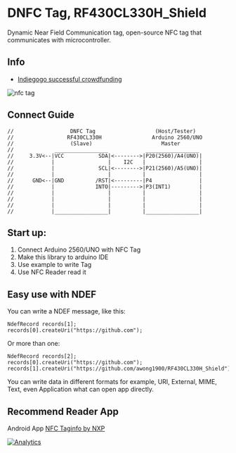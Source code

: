 
DNFC Tag, RF430CL330H_Shield
==================
Dynamic Near Field Communication tag, open-source NFC tag that communicates with microcontroller.

## Info
- [Indiegogo successful crowdfunding](https://www.indiegogo.com/projects/dnfc-tag-nfc-that-interacts-with-microcontroller)

![nfc tag](http://www.elecfreaks.com/store/images/DNFC%20TAG-01.jpg)

## Connect Guide

```
//                  DNFC Tag                   (Host/Tester)
//                 RF430CL330H                Arduino 2560/UNO
//                  (Slave)                      Master
//             _________________            _________________
//     3.3V<--|VCC           SDA|<-------->|P20(2560)/A4(UNO)|
//            |                 |    I2C   |                 |
//            |              SCL|<-------->|P21(2560)/A5(UNO)|
//            |                 |          |                 |
//      GND<--|GND          /RST|<---------|P4               |
//            |             INTO|--------->|P3(INT1)         |
//            |                 |          |                 |
//            |                 |          |                 |
//            |                 |          |                 |
//            |_________________|          |_________________|
```

## Start up:
1. Connect Arduino 2560/UNO with NFC Tag
1. Make this library to arduino IDE
1. Use example to write Tag
1. Use NFC Reader read it


## Easy use with NDEF
You can write a NDEF message, like this:
```
NdefRecord records[1];
records[0].createUri("https://github.com");
```
Or more than one:
```
NdefRecord records[2];
records[0].createUri("https://github.com");
records[1].createUri("https://github.com/awong1900/RF430CL330H_Shield");
```

You can write data in different formats for example, URI, External, MIME, Text, even Application what can open app directly.

## Recommend Reader App
Android App [NFC Taginfo by NXP](https://play.google.com/store/apps/details?id=com.nxp.taginfolite)

[![Analytics](https://ga-beacon.appspot.com/UA-61411142-2/RF430CL330H_Shield)](https://github.com/igrigorik/ga-beacon)
